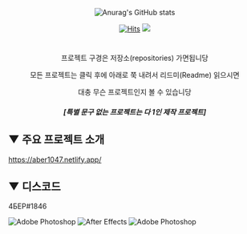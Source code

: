 <div align="center">

![Anurag's GitHub stats](https://github-readme-stats.vercel.app/api?username=ABER1047&show_icons=true&theme=dracula&show_icons=true&count_private=true)
  





[![Hits](https://hits.seeyoufarm.com/api/count/incr/badge.svg?url=https%3A%2F%2Fgithub.com%2FABER1047&count_bg=%23F36C98&title_bg=%234D515C&icon=fandom.svg&icon_color=%23FFFFFF&title=Visitors&edge_flat=true)](https://hits.seeyoufarm.com) <img src="https://img.shields.io/github/followers/ABER1047?style=flat-square">
  


#



프로젝트 구경은 저장소(repositories) 가면됩니당

모든 프로젝트는 클릭 후에 아래로 쭉 내려서 리드미(Readme) 읽으시면

대충 무슨 프로젝트인지 볼 수 있습니당

##### [특별 문구 없는 프로젝트는 다 1인 제작 프로젝트]

</div>



## ▼ 주요 프로젝트 소개


https://aber1047.netlify.app/


## ▼ 디스코드

4БЕР#1846



<img alt="Adobe Photoshop" src ="https://img.shields.io/badge/Photoshop-31A8FF.svg?&style=for-the-badge&logo=Adobe Photoshop&logoColor=white"/>
<img alt="After Effects" src ="https://img.shields.io/badge/After Effects-9999FF.svg?&style=for-the-badge&logo=Adobe After Effects&logoColor=white"/>
<img alt="Adobe Photoshop" src ="https://img.shields.io/badge/Photoshop-31A8FF.svg?&style=for-the-badge&logo=Adobe Photoshop&logoColor=white"/>

